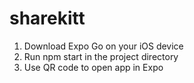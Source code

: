 # sharekitt

1. Download Expo Go on your iOS device
2. Run npm start in the project directory
3. Use QR code to open app in Expo
